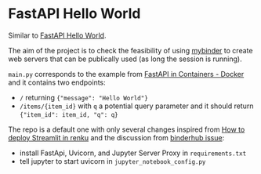 # FastAPI Hello World

Similar to [FastAPI Hello World](https://renkulab.io/projects/andrei.plamada/fastapi-hello-world).

The aim of the project is to check the feasibility of using [mybinder](https://mybinder.org/) to create web servers that can be publically used (as long the session is running).

`main.py` corresponds to the example from [FastAPI in Containers - Docker](https://fastapi.tiangolo.com/deployment/docker/#fastapi-in-containers-docker) and it contains two endpoints:

- `/` returning `{"message": "Hello World"}`
- `/items/{item_id}` with `q` a potential query parameter and it should return `{"item_id": item_id, "q": q}`

The repo is a default one with only several changes inspired from [How to deploy Streamlit in renku](https://renku.discourse.group/t/how-to-deploy-streamlit-in-renku/169) and the discussion from [binderhub issue](https://github.com/jupyterhub/binderhub/issues/375):

- install FastApi, Uvicorn, and Jupyter Server Proxy in `requirements.txt`
- tell jupyter to start uvicorn in `jupyter_notebook_config.py`

